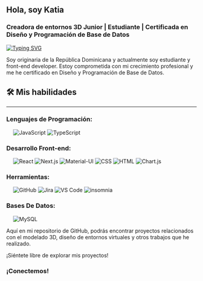 ## Hola, soy Katia

### Creadora de entornos 3D Junior | Estudiante | Certificada en Diseño y Programación de Base de Datos
[![Typing SVG](https://readme-typing-svg.herokuapp.com?font=Architects+Daughter&color=7AF79A&size=30&lines=Hola!+Soy+Katia-tsx!;Soy+estudiante+de+programación...;Certificada+en+Diseño+y+Programación+de+base+de+datos;Creadora+de+entornos+3d+Junior)](https://git.io/typing-svg)

Soy originaria de la República Dominicana y actualmente soy estudiante y front-end developer. Estoy comprometida con mi crecimiento profesional y me he certificado en Diseño y Programación de Base de Datos.

## 🛠️ Mis habilidades
-------------------
###   Lenguajes de Programación:
&emsp;
![JavaScript](https://img.shields.io/badge/-JavaScript-000?&logo=JavaScript)
![TypeScript](https://img.shields.io/badge/-TypeScript-000?&logo=TypeScript&logoColor=007ACC)

### Desarrollo Front-end:
&emsp;
![React](https://img.shields.io/badge/-React-000?&logo=React)
![Next.js](https://img.shields.io/badge/-Next.js-000?&logo=Next.js)
![Material-UI](https://img.shields.io/badge/-Material--UI-000?&logo=Material-UI)
![CSS](https://img.shields.io/badge/-CSS-000?&logo=CSS3)
![HTML](https://img.shields.io/badge/-HTML-000?&logo=HTML5)
![Chart.js](https://img.shields.io/badge/-Chart.js-000?&logo=Chart.js)

### Herramientas:
&emsp;
![GitHub](https://img.shields.io/badge/-GitHub-000?&logo=GitHub)
![Jira](https://img.shields.io/badge/-Jira-000?&logo=Jira)
![VS Code](https://img.shields.io/badge/-VS%20Code-000?&logo=Visual-Studio-Code)
![insomnia](https://img.shields.io/badge/-insomnia-000?&logo=insomnia)

### Bases De Datos:
&emsp;
![MySQL](https://img.shields.io/badge/-MySQL-000?&logo=MySQL)

Aquí en mi repositorio de GitHub, podrás encontrar proyectos relacionados con el modelado 3D, diseño de entornos virtuales y otros trabajos que he realizado. 

¡Siéntete libre de explorar mis proyectos!

### ¡Conectemos!
